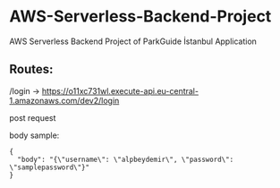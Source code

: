 # AWS-Serverless-Backend-Project
AWS Serverless Backend Project of ParkGuide İstanbul Application

## Routes: 


/login   ->   https://o11xc731wl.execute-api.eu-central-1.amazonaws.com/dev2/login  


post request


body sample:

```
{
  "body": "{\"username\": \"alpbeydemir\", \"password\": \"samplepassword\"}"
}
```
